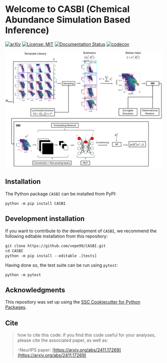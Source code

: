 # Welcome to CASBI (Chemical Abundance Simulation Based Inference)

 [![arXiv](https://img.shields.io/badge/arXiv-2107.07405-b31b1b.svg)](https://arxiv.org/abs/2411.17269)
[![License: MIT](https://img.shields.io/badge/License-MIT-yellow.svg)](https://opensource.org/licenses/MIT)
[![Documentation Status](https://readthedocs.org/projects/casbi/badge/?version=latest)](https://casbi.readthedocs.io/en/latest/?badge=latest)
[![codecov](https://codecov.io/gh/vepe99/CASBI/branch/main/graph/badge.svg)](https://codecov.io/gh/vepe99/CASBI)

![CASBI Complete](./notebooks/CASBI_complete.png)



## Installation

The Python package `CASBI` can be installed from PyPI:

```
python -m pip install CASBI
```

## Development installation

If you want to contribute to the development of `CASBI`, we recommend
the following editable installation from this repository:

```
git clone https://github.com/vepe99/CASBI.git
cd CASBI
python -m pip install --editable .[tests]
```

Having done so, the test suite can be run using `pytest`:

```
python -m pytest
```



## Acknowledgments

This repository was set up using the [SSC Cookiecutter for Python Packages](https://github.com/ssciwr/cookiecutter-python-package).


## Cite

>how to cite this code:
>if you find this code useful for your analyses, please cite the associated paper, as well as:
>
>-NeurIPS paper: [https://arxiv.org/abs/2411.17269](https://arxiv.org/abs/2411.17269)
